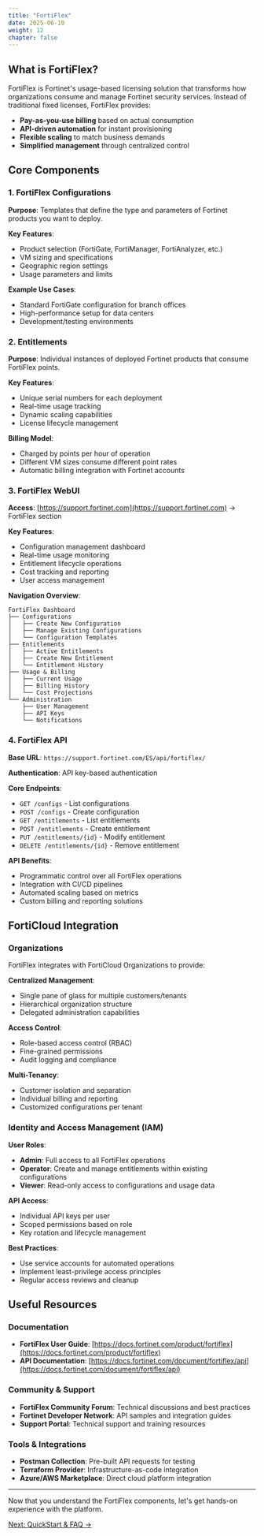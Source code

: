 ```yaml
---
title: "FortiFlex"
date: 2025-06-10
weight: 12
chapter: false
---
```



## What is FortiFlex?

FortiFlex is Fortinet's usage-based licensing solution that transforms how organizations consume and manage Fortinet security services. Instead of traditional fixed licenses, FortiFlex provides:

- **Pay-as-you-use billing** based on actual consumption
- **API-driven automation** for instant provisioning
- **Flexible scaling** to match business demands
- **Simplified management** through centralized control

## Core Components

### 1. FortiFlex Configurations

**Purpose**: Templates that define the type and parameters of Fortinet products you want to deploy.

**Key Features**:
- Product selection (FortiGate, FortiManager, FortiAnalyzer, etc.)
- VM sizing and specifications
- Geographic region settings
- Usage parameters and limits

**Example Use Cases**:
- Standard FortiGate configuration for branch offices
- High-performance setup for data centers
- Development/testing environments

### 2. Entitlements

**Purpose**: Individual instances of deployed Fortinet products that consume FortiFlex points.

**Key Features**:
- Unique serial numbers for each deployment
- Real-time usage tracking
- Dynamic scaling capabilities
- License lifecycle management

**Billing Model**:
- Charged by points per hour of operation
- Different VM sizes consume different point rates
- Automatic billing integration with Fortinet accounts

### 3. FortiFlex WebUI

**Access**: [https://support.fortinet.com](https://support.fortinet.com) → FortiFlex section

**Key Features**:
- Configuration management dashboard
- Real-time usage monitoring
- Entitlement lifecycle operations
- Cost tracking and reporting
- User access management

**Navigation Overview**:
```
FortiFlex Dashboard
├── Configurations
│   ├── Create New Configuration
│   ├── Manage Existing Configurations
│   └── Configuration Templates
├── Entitlements
│   ├── Active Entitlements
│   ├── Create New Entitlement
│   └── Entitlement History
├── Usage & Billing
│   ├── Current Usage
│   ├── Billing History
│   └── Cost Projections
└── Administration
    ├── User Management
    ├── API Keys
    └── Notifications
```

### 4. FortiFlex API

**Base URL**: `https://support.fortinet.com/ES/api/fortiflex/`

**Authentication**: API key-based authentication

**Core Endpoints**:
- `GET /configs` - List configurations
- `POST /configs` - Create configuration
- `GET /entitlements` - List entitlements  
- `POST /entitlements` - Create entitlement
- `PUT /entitlements/{id}` - Modify entitlement
- `DELETE /entitlements/{id}` - Remove entitlement

**API Benefits**:
- Programmatic control over all FortiFlex operations
- Integration with CI/CD pipelines
- Automated scaling based on metrics
- Custom billing and reporting solutions

## FortiCloud Integration

### Organizations

FortiFlex integrates with FortiCloud Organizations to provide:

**Centralized Management**:
- Single pane of glass for multiple customers/tenants
- Hierarchical organization structure
- Delegated administration capabilities

**Access Control**:
- Role-based access control (RBAC)
- Fine-grained permissions
- Audit logging and compliance

**Multi-Tenancy**:
- Customer isolation and separation
- Individual billing and reporting
- Customized configurations per tenant

### Identity and Access Management (IAM)

**User Roles**:
- **Admin**: Full access to all FortiFlex operations
- **Operator**: Create and manage entitlements within existing configurations
- **Viewer**: Read-only access to configurations and usage data

**API Access**:
- Individual API keys per user
- Scoped permissions based on role
- Key rotation and lifecycle management

**Best Practices**:
- Use service accounts for automated operations
- Implement least-privilege access principles
- Regular access reviews and cleanup

## Useful Resources

### Documentation
- **FortiFlex User Guide**: [https://docs.fortinet.com/product/fortiflex](https://docs.fortinet.com/product/fortiflex)
- **API Documentation**: [https://docs.fortinet.com/document/fortiflex/api](https://docs.fortinet.com/document/fortiflex/api)

### Community & Support
- **FortiFlex Community Forum**: Technical discussions and best practices
- **Fortinet Developer Network**: API samples and integration guides
- **Support Portal**: Technical support and training resources

### Tools & Integrations
- **Postman Collection**: Pre-built API requests for testing
- **Terraform Provider**: Infrastructure-as-code integration
- **Azure/AWS Marketplace**: Direct cloud platform integration

---

Now that you understand the FortiFlex components, let's get hands-on experience with the platform.

[Next: QuickStart & FAQ →](../02-quickstart/)
